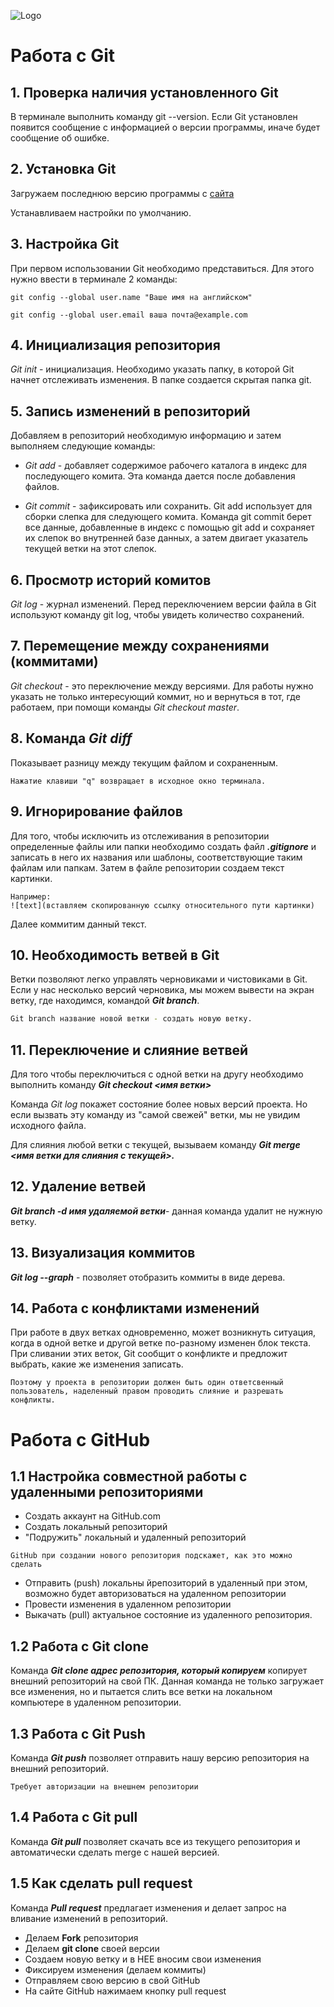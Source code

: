 ![Logo](logotipGit.jpeg)
# Работа с Git
## 1. Проверка наличия установленного Git
В терминале выполнить команду git --version. Если Git установлен появится сообщение с информацией о версии программы, иначе будет сообщение об ошибке.
## 2. Установка Git
Загружаем последнюю версию программы с [сайта](https://git-scm.com/) 

Устанавливаем настройки по умолчанию.
## 3. Настройка Git
При первом использовании Git необходимо представиться. Для этого нужно ввести в терминале 2 команды:

~~~
git config --global user.name "Ваше имя на английском"

git config --global user.email ваша почта@example.com

~~~
## 4. Инициализация репозитория
*Git init* - инициализация. Необходимо указать папку, в которой Git начнет отслеживать изменения. В папке создается скрытая папка git.
## 5. Запись изменений в репозиторий
Добавляем в репозиторий необходимую информацию и затем выполняем следующие команды:

* *Git add* - добавляет содержимое рабочего каталога в индекс для последующего комита. Эта команда дается после добавления файлов.

* *Git commit* - зафиксировать или сохранить. Git add использует для сборки слепка для следующего комита. Команда git commit берет все данные, добавленные в индекс с помощью git add и сохраняет их слепок во внутренней базе данных, а затем двигает указатель текущей ветки на этот слепок.
## 6. Просмотр историй комитов
*Git log* - журнал изменений. Перед переключением версии файла в Git используют команду git log, чтобы увидеть количество сохранений.
## 7. Перемещение между сохранениями (коммитами)
*Git checkout* - это переключение между версиями. Для работы нужно указать не только интересующий коммит, но и вернуться в тот, где работаем, при помощи команды *Git checkout master*.
## 8. Команда *Git diff* 
Показывает разницу между текущим файлом и сохраненным.

~~~
Нажатие клавиши "q" возвращает в исходное окно терминала.
~~~ 

## 9. Игнорирование файлов
Для того, чтобы исключить из отслеживания в репозитории определенные файлы или папки необходимо создать файл ***.gitignore*** и записать в него их названия или шаблоны, соответствующие таким файлам или папкам. Затем в файле репозитории создаем текст картинки.

~~~
Например:
![text](вставляем скопированную ссылку относительного пути картинки)
~~~
Далее коммитим данный текст.

## 10. Необходимость ветвей в Git
Ветки позволяют легко управлять черновиками и чистовиками в Git. Если у нас несколько версий черновика, мы можем вывести на экран ветку, где находимся, командой ***Git branch***.
 
 ~~~bash
 Git branch название новой ветки - создать новую ветку.
 ~~~

 ## 11. Переключение и слияние ветвей
 Для того чтобы переключиться с одной ветки на другу необходимо выполнить команду ***Git checkout <имя ветки>***

 Команда *Git log* покажет состояние более новых версий проекта. Но если вызвать эту команду из "самой свежей" ветки, мы не увидим исходного файла.

 Для слияния любой ветки с текущей, вызываем команду ***Git merge <имя ветки для слияния с текущей>.***

 ## 12. Удаление ветвей
***Git branch -d имя удаляемой ветки***- данная команда удалит не нужную ветку.

## 13. Визуализация коммитов
***Git log --graph*** - позволяет отобразить коммиты в виде дерева.

## 14. Работа с конфликтами изменений
При работе в двух ветках одновременно, может возникнуть ситуация, когда в одной ветке и другой ветке по-разному изменен блок текста. При сливании этих веток, Git сообщит о конфликте и предложит выбрать, какие же изменения записать. 

~~~
Поэтому у проекта в репозитории должен быть один ответсвенный пользователь, наделенный правом проводить слияние и разрешать конфликты.
~~~

# Работа с GitHub
## 1.1 Настройка совместной работы с удаленными репозиториями
* Создать аккаунт на GitHub.com
* Cоздать локальный репозиторий
* "Подружить" локальный и удаленный репозиторий

~~~
GitHub при создании нового репозитория подскажет, как это можно сделать
~~~
* Отправить (push) локальны йрепозиторий в удаленный при этом, возможно будет авторизоваться на удаленном репозитории
* Провести изменения в удаленном репозитории 
* Выкачать (pull) актуальное состояние из удаленного репозитория.

## 1.2 Работа с Git clone
Команда ***Git clone адрес репозитория, который копируем*** копирует внешний репозиторий на свой ПК. Данная команда не только загружает все изменения, но и пытается слить все ветки на локальном компьютере в удаленном репозитории. 

## 1.3 Работа с Git Push
Команда ***Git push*** позволяет отправить нашу версию репозитория на внешний репозиторий.

~~~
Требует авторизации на внешнем репозитории
~~~
## 1.4 Работа с Git pull
Команда ***Git pull*** позволяет скачать все из текущего репозитория и автоматически сделать merge с нашей версией.
## 1.5 Как сделать pull request
Команда ***Pull request*** предлагает изменения и делает запрос на вливание изменений в репозиторий.
* Делаем **Fork** репозитория
* Делаем **git clone** своей версии
* Создаем новую ветку и в НЕЕ вносим свои изменения
* Фиксируем изменения (делаем коммиты)
* Отправляем свою версию в свой GitHub
* На сайте GitHub нажимаем кнопку pull request